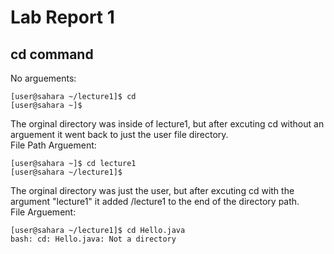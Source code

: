 # Lab Report 1

## cd command
No arguements:
```
[user@sahara ~/lecture1]$ cd
[user@sahara ~]$ 
```
The orginal directory was inside of lecture1, but after excuting cd without an arguement it went back to just the user file directory.
<br />
File Path Arguement:
```
[user@sahara ~]$ cd lecture1
[user@sahara ~/lecture1]$
```
The orginal directory was just the user, but after excuting cd with the argument "lecture1" it added /lecture1 to the end of the directory path.
<br />
File Arguement:
```
[user@sahara ~/lecture1]$ cd Hello.java
bash: cd: Hello.java: Not a directory
```

